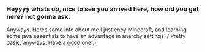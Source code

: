 ### Heyyyy whats up, nice to see you arrived here, how did you get here? not gonna ask.
Anyways. Heres some info about me 
I just enoy Minecraft, and learning some java essentials to have an advantage in anarchy settings :/
Pretty basic, anyways. Have a good one :)
